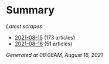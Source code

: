 # Summary
*Latest scrapes*
* [2021-08-15](https://github.com/nuuuwan/news_lk/blob/data/news_lk.2021-08-15.json) (173 articles)
* [2021-08-16](https://github.com/nuuuwan/news_lk/blob/data/news_lk.2021-08-16.json) (51 articles)

*Generated at 08:08AM, August 16, 2021*